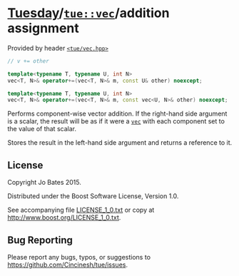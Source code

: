 [Tuesday](../../../README.md)/[`tue::vec`](../../headers/vec.md)/addition assignment
====================================================================================
Provided by header [`<tue/vec.hpp>`](../../headers/vec.md)

```c++
// v += other

template<typename T, typename U, int N>
vec<T, N>& operator+=(vec<T, N>& m, const U& other) noexcept;

template<typename T, typename U, int N>
vec<T, N>& operator+=(vec<T, N>& m, const vec<U, N>& other) noexcept;
```

Performs component-wise vector addition. If the right-hand side argument is a
scalar, the result will be as if it were a [`vec`](../../headers/vec.md) with
each component set to the value of that scalar.

Stores the result in the left-hand side argument and returns a reference to it.

License
-------
Copyright Jo Bates 2015.

Distributed under the Boost Software License, Version 1.0.

See accompanying file [LICENSE_1_0.txt](../../../LICENSE_1_0.txt) or copy at
http://www.boost.org/LICENSE_1_0.txt.

Bug Reporting
-------------
Please report any bugs, typos, or suggestions to
https://github.com/Cincinesh/tue/issues.

